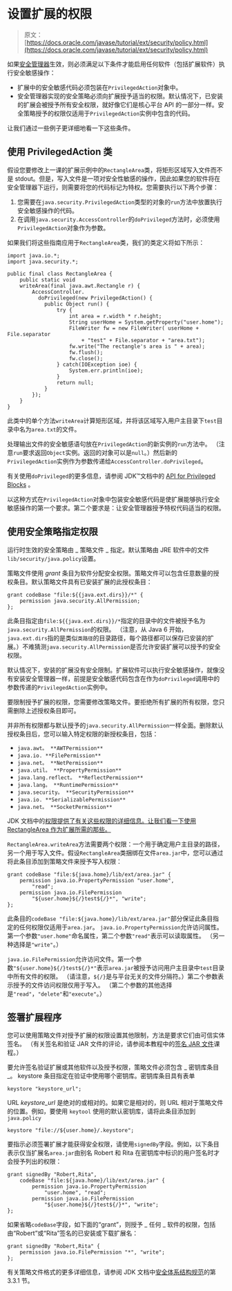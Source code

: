 # 设置扩展的权限

> 原文： [https://docs.oracle.com/javase/tutorial/ext/security/policy.html](https://docs.oracle.com/javase/tutorial/ext/security/policy.html)

如果[安全管理器](../../essential/environment/security.html)生效，则必须满足以下条件才能启用任何软件（包括扩展软件）执行安全敏感操作：

*   扩展中的安全敏感代码必须包装在`PrivilegedAction`对象中。
*   安全管理器实现的安全策略必须向扩展授予适当的权限。默认情况下，已安装的扩展会被授予所有安全权限，就好像它们是核心平台 API 的一部分一样。安全策略授予的权限仅适用于`PrivilegedAction`实例中包含的代码。

让我们通过一些例子更详细地看一下这些条件。

## 使用 PrivilegedAction 类

假设您要修改上一课的扩展示例中的`RectangleArea`类，将矩形区域写入文件而不是 stdout。但是，写入文件是一项对安全性敏感的操作，因此如果您的软件将在安全管理器下运行，则需要将您的代码标记为特权。您需要执行以下两个步骤：

1.  您需要在`java.security.PrivilegedAction`类型的对象的`run`方法中放置执行安全敏感操作的代码。
2.  在调用`java.security.AccessController`的`doPrivileged`方法时，必须使用`PrivilegedAction`对象作为参数。

如果我们将这些指南应用于`RectangleArea`类，我们的类定义将如下所示：

```
import java.io.*;
import java.security.*;

public final class RectangleArea {
    public static void
    writeArea(final java.awt.Rectangle r) {
        AccessController.
          doPrivileged(new PrivilegedAction() {
            public Object run() {
                try { 
                    int area = r.width * r.height;
                    String userHome = System.getProperty("user.home");
                    FileWriter fw = new FileWriter( userHome + File.separator
                        + "test" + File.separator + "area.txt");
                    fw.write("The rectangle's area is " + area);
                    fw.flush();
                    fw.close();
                } catch(IOException ioe) {
                    System.err.println(ioe);
                }
                return null;
            }
        });
    }
}

```

此类中的单个方法`writeArea`计算矩形区域，并将该区域写入用户主目录下`test`目录中名为`area.txt`的文件。

处理输出文件的安全敏感语句放在`PrivilegedAction`的新实例的`run`方法中。 （注意`run`要求返回`Object`实例。返回的对象可以是`null`。）然后新的`PrivilegedAction`实例作为参数传递给`AccessController.doPrivileged`。

有关使用`doPrivileged`的更多信息，请参阅 JDK™文档中的 [API for Privileged Blocks](https://docs.oracle.com/javase/8/docs/technotes/guides/security/doprivileged.html) 。

以这种方式在`PrivilegedAction`对象中包装安全敏感代码是使扩展能够执行安全敏感操作的第一个要求。第二个要求是：让安全管理器授予特权代码适当的权限。

## 使用安全策略指定权限

运行时生效的安全策略由 _ 策略文件 _ 指定。默认策略由 JRE 软件中的文件`lib/security/java.policy`设置。

策略文件使用 _grant_ 条目为软件分配安全权限。策略文件可以包含任意数量的授权条目。默认策略文件具有已安装扩展的此授权条目：

```
grant codeBase "file:${{java.ext.dirs}}/*" {
    permission java.security.AllPermission;
};

```

此条目指定由`file:${{java.ext.dirs}}/*`指定的目录中的文件被授予名为`java.security.AllPermission`的权限。 （注意，从 Java 6 开始，`java.ext.dirs`指的是类似`类路径`的目录路径，每个路径都可以保存已安装的扩展。）不难猜测`java.security.AllPermission`是否允许安装扩展可以授予的安全权限。

默认情况下，安装的扩展没有安全限制。扩展软件可以执行安全敏感操作，就像没有安装安全管理器一样，前提是安全敏感代码包含在作为`doPrivileged`调用中的参数传递的`PrivilegedAction`实例中。

要限制授予扩展的权限，您需要修改策略文件。要拒绝所有扩展的所有权限，您只需删除上述授权条目即可。

并非所有权限都与默认授予的`java.security.AllPermission`一样全面。删除默认授权条目后，您可以输入特定权限的新授权条目，包括：

*   `java.awt。 **AWTPermission**`
*   `java.io. **FilePermission**`
*   `java.net。 **NetPermission**`
*   `java.util。 **PropertyPermission**`
*   `java.lang.reflect。 **ReflectPermission**`
*   `java.lang。 **RuntimePermission**`
*   `java.security。 **SecurityPermission**`
*   `java.io. **SerializablePermission**`
*   `java.net。 **SocketPermission**`

JDK 文档中的[权限提供了有关这些权限的详细信息。让我们看一下使用 RectangleArea 作为扩展所需的那些。](https://docs.oracle.com/javase/8/docs/technotes/guides/security/permissions.html)

`RectangleArea.writeArea`方法需要两个权限：一个用于确定用户主目录的路径，另一个用于写入文件。假设`RectangleArea`类捆绑在文件`area.jar`中，您可以通过将此条目添加到策略文件来授予写入权限：

```
grant codeBase "file:${java.home}/lib/ext/area.jar" {
    permission java.io.PropertyPermission "user.home",
        "read";
    permission java.io.FilePermission
        "${user.home}${/}test${/}*", "write";
};

```

此条目的`codeBase "file:${java.home}/lib/ext/area.jar"`部分保证此条目指定的任何权限仅适用于`area.jar`。 `java.io.PropertyPermission`允许访问属性。第一个参数`"user.home"`命名属性，第二个参数`"read"`表示可以读取属性。 （另一种选择是`"write"`。）

`java.io.FilePermission`允许访问文件。第一个参数`"${user.home}${/}test${/}*"`表示`area.jar`被授予访问用户主目录中`test`目录中所有文件的权限。 （请注意，`${/}`是与平台无关的文件分隔符。）第二个参数表示授予的文件访问权限仅用于写入。 （第二个参数的其他选择是`"read"`，`"delete"`和`"execute"`。）

## 签署扩展程序

您可以使用策略文件对授予扩展的权限设置其他限制，方法是要求它们由可信实体签名。 （有关签名和验证 JAR 文件的评论，请参阅本教程中的[签名 JAR 文件](../../deployment/jar/signing.html)课程。）

要允许签名验证扩展或其他软件以及授予权限，策略文件必须包含 _ 密钥库条目 _。 keystore 条目指定在验证中使用哪个密钥库。密钥库条目具有表单

```
keystore "keystore_url";

```

URL _keystore_url_ 是绝对的或相对的。如果它是相对的，则 URL 相对于策略文件的位置。例如，要使用 `keytool` 使用的默认密钥库，请将此条目添加到 `java.policy`

```
keystore "file://${user.home}/.keystore";

```

要指示必须签署扩展才能获得安全权限，请使用`signedBy`字段。例如，以下条目表示仅当扩展名`area.jar`由别名 Robert 和 Rita 在密钥库中标识的用户签名时才会授予列出的权限：

```
grant signedBy "Robert,Rita",
    codeBase "file:${java.home}/lib/ext/area.jar" {
        permission java.io.PropertyPermission
            "user.home", "read";
        permission java.io.FilePermission
            "${user.home}${/}test${/}*", "write";
};

```

如果省略`codeBase`字段，如下面的“grant”，则授予 _ 任何 _ 软件的权限，包括由“Robert”或“Rita”签名的已安装或下载扩展名：

```
grant signedBy "Robert,Rita" {
    permission java.io.FilePermission "*", "write";  
};

```

有关策略文件格式的更多详细信息，请参阅 JDK 文档中[安全体系结构规范](https://docs.oracle.com/javase/8/docs/technotes/guides/security/spec/security-spec.doc3.html#20131)的第 3.3.1 节。